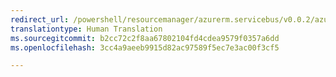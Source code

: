 ```yaml
---
redirect_url: /powershell/resourcemanager/azurerm.servicebus/v0.0.2/azurerm.servicebus
translationtype: Human Translation
ms.sourcegitcommit: b2cc72c2f8aa67802104fd4cdea9579f0357a6dd
ms.openlocfilehash: 3cc4a9aeeb9915d82ac97589f5ec7e3ac00f3cf5

---
```



<!--HONumber=Feb17_HO2-->


